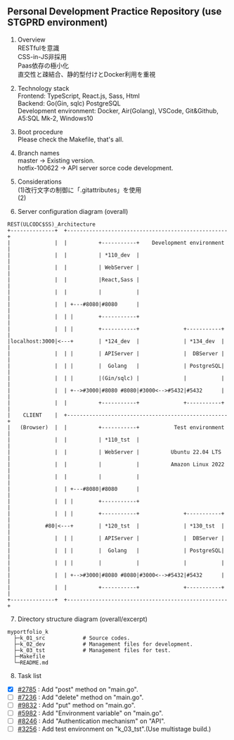 ## Personal Development Practice Repository (use STGPRD environment)
1. Overview  
RESTfulを意識  
CSS-in-JS非採用  
Paas依存の極小化  
直交性と疎結合、静的型付けとDocker利用を重視  

2. Technology stack  
Frontend: TypeScript, React.js, Sass, Html  
Backend: Go(Gin, sqlc) PostgreSQL  
Development environment: Docker, Air(Golang), VSCode, Git&Github, A5:SQL Mk-2, Windows10  

3. Boot procedure  
Please check the Makefile, that's all.

4. Branch names  
master -> Existing version.  
hotfix-100622 -> API server sorce code development.  
<!-- develop -> Next Version.  -->
<!-- release-*  -->
<!-- hotfix-100622 -->

5. Considerations  
(1)改行文字の制御に「.gitattributes」を使用  
(2)  

6. Server configuration diagram (overall)  
```
REST(ULCODC$SS)_Architecture
+--------------+  +---------------------------------------------------+
|              |  |          +-----------+    Development environment |
|              |  |          | *110_dev  |                            |
|              |  |          | WebServer |                            |
|              |  |          |React,Sass |                            |
|              |  |          |           |                            |
|              |  | +---#8080|#8080      |                            |
|              |  | |        +-----------+                            |
|              |  | |        +-----------+              +-----------+ |
|localhost:3000|<---+        | *124_dev  |              | *134_dev  | |
|              |  | |        | APIServer |              |  DBServer | |
|              |  | |        |  Golang   |              | PostgreSQL| |
|              |  | |        |(Gin/sqlc) |              |           | |
|              |  | +-->#3000|#8080 #8080|#3000<-->#5432|#5432      | |
|              |  |          +-----------+              +-----------+ |
|    CLIENT    |  +---------------------------------------------------+
|   (Browser)  |  |          +-----------+           Test environment |
|              |  |          | *110_tst  |                            |
|              |  |          | WebServer |          Ubuntu 22.04 LTS  |
|              |  |          |           |          Amazon Linux 2022 |
|              |  |          |           |                            |
|              |  | +---#8080|#8080      |                            |
|              |  | |        +-----------+                            |
|              |  | |        +-----------+              +-----------+ |
|           #80|<---+        | *120_tst  |              | *130_tst  | |
|              |  | |        | APIServer |              |  DBServer | |
|              |  | |        |  Golang   |              | PostgreSQL| |
|              |  | |        |           |              |           | |
|              |  | +-->#3000|#8080 #8080|#3000<-->#5432|#5432      | |
|              |  |          +-----------+              +-----------+ |
+--------------+  +---------------------------------------------------+
```
7. Directory structure diagram (overall/excerpt)  
```
myportfolio_k
  ├─k_01_src            # Source codes.
  ├─k_02_dev            # Management files for development.
  ├─k_03_tst            # Management files for test.
  ├─Makefile
  └─README.md
```

8. Task list  
- [x] [#2785](k_01_src/124api_src/src/main.go) : Add "post" method on "main.go".  
- [ ] [#7236](k_01_src/124api_src/src/main.go) : Add "delete" method on "main.go".  
- [ ] [#9832](k_01_src/124api_src/src/main.go) : Add "put" method on "main.go".  
- [ ] [#5982](k_01_src/124api_src/src/main.go) : Add "Environment variable" on "main.go".  
- [ ] [#8246](k_01_src/124api_src/src/main.go) : Add "Authentication mechanism" on "API".  
- [ ] [#3256](k_03_tst/120api_tst/Dockerfile) : Add test environment on "k_03_tst".(Use multistage build.)  

<!--
使いやすさを優先せず、１０年後でも理解できるコードを！

-->
